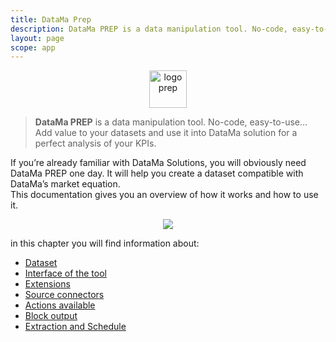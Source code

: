 ```yaml
---
title: DataMa Prep
description: DataMa PREP is a data manipulation tool. No-code, easy-to-use… Add value to your datasets and use it into DataMa solution for a perfect analysis of your KPIs.
layout: page
scope: app
---
```


<center><img src="{{site.url}}/{{site.baseurl}}/core_app/new/prep/images/prep_icon.jpg" alt="logo prep" style="height:60px;"/></center>


> **DataMa PREP** is a data manipulation tool. No-code, easy-to-use… Add value to your datasets and use it into DataMa solution for a perfect analysis of your KPIs.

If you’re already familiar with DataMa Solutions, you will obviously need DataMa PREP one day. It will help you create a dataset compatible with DataMa’s market equation.
<br>
This documentation gives you an overview of how it works and how to use it.


<center><img src="{{site.url}}/{{site.baseurl}}/core_app/new/prep/images/prep_interface.jpg"/></center>


in this chapter you will find information about:
- [Dataset]({{site.url}}/{{site.baseurl}}/core_app/new/prep/dataset.html)
- [Interface of the tool]({{site.url}}/{{site.baseurl}}/core_app/new/prep/prep_interface.html)
- [Extensions]({{site.url}}/{{site.baseurl}}/core_app/new/prep/extensions.html)
- [Source connectors]({{site.url}}/{{site.baseurl}}/core_app/new/prep/interface/add_source.html)
- [Actions available]({{site.url}}/{{site.baseurl}}/core_app/new/prep/interface/refine_data.html)
- [Block output]({{site.url}}/{{site.baseurl}}/core_app/new/prep/interface/block_output.html)
- [Extraction and Schedule]({{site.url}}/{{site.baseurl}}/core_app/new/prep/interface/prep_interface.html)